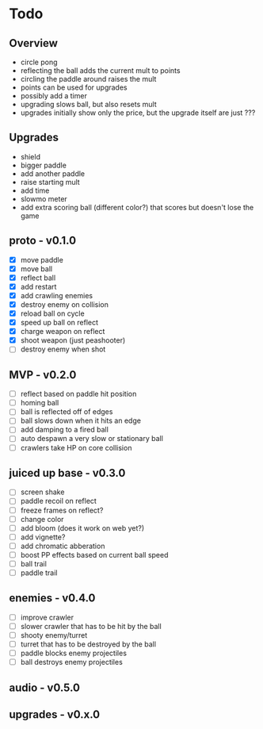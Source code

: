 # Todo

## Overview

- circle pong
- reflecting the ball adds the current mult to points
- circling the paddle around raises the mult
- points can be used for upgrades
- possibly add a timer
- upgrading slows ball, but also resets mult
- upgrades initially show only the price, but the upgrade itself are just ???


## Upgrades

- shield
- bigger paddle
- add another paddle
- raise starting mult
- add time
- slowmo meter
- add extra scoring ball (different color?) that scores but doesn't lose the game

## proto - v0.1.0

- [x] move paddle
- [x] move ball
- [x] reflect ball
- [x] add restart
- [x] add crawling enemies
- [x] destroy enemy on collision 
- [x] reload ball on cycle
- [x] speed up ball on reflect
- [x] charge weapon on reflect
- [x] shoot weapon (just peashooter)
- [ ] destroy enemy when shot

## MVP - v0.2.0
- [ ] reflect based on paddle hit position
- [ ] homing ball
- [ ] ball is reflected off of edges
- [ ] ball slows down when it hits an edge
- [ ] add damping to a fired ball
- [ ] auto despawn a very slow or stationary ball
- [ ] crawlers take HP on core collision

## juiced up base - v0.3.0

- [ ] screen shake
- [ ] paddle recoil on reflect
- [ ] freeze frames on reflect?
- [ ] change color
- [ ] add bloom (does it work on web yet?)
- [ ] add vignette?
- [ ] add chromatic abberation
- [ ] boost PP effects based on current ball speed
- [ ] ball trail
- [ ] paddle trail

## enemies - v0.4.0

- [ ] improve crawler
- [ ] slower crawler that has to be hit by the ball
- [ ] shooty enemy/turret
- [ ] turret that has to be destroyed by the ball
- [ ] paddle blocks enemy projectiles
- [ ] ball destroys enemy projectiles

## audio - v0.5.0

## upgrades - v0.x.0
